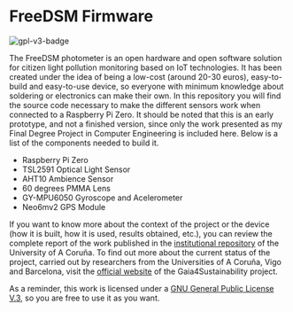 # FreeDSM Firmware

![gpl-v3-badge]

The FreeDSM photometer is an open hardware and open software solution for citizen light pollution monitoring based on IoT technologies. It has been created under the idea of being a low-cost (around 20-30 euros), easy-to-build and easy-to-use device, so everyone with minimum knowledge about soldering or electronics can make their own. In this repository you will find the source code necessary to make the different sensors work when connected to a Raspberry Pi Zero. It should be noted that this is an early prototype, and not a finished version, since only the work presented as my Final Degree Project in Computer Engineering is included here. Below is a list of the components needed to build it.

* Raspberry Pi Zero
* TSL2591 Optical Light Sensor
* AHT10 Ambience Sensor
* 60 degrees PMMA Lens
* GY-MPU6050 Gyroscope and Acelerometer
* Neo6mv2 GPS Module

If you want to know more about the context of the project or the device (how it is built, how it is used, results obtained, etc.), you can review the complete report of the work published in the [institutional repository](https://ruc.udc.es/dspace/handle/2183/32824) of the University of A Coruña. To find out more about the current status of the project, carried out by researchers from the Universities of A Coruña, Vigo and Barcelona, visit the [official website](http://gaia4sustainability.eu) of the Gaia4Sustainability project.

As a reminder, this work is licensed under a [GNU General Public License V.3](https://www.gnu.org/licenses/gpl-3.0.html), so you are free to use it as you want.

[gpl-v3-badge]: https://img.shields.io/badge/License-GPL--3.0-informational

